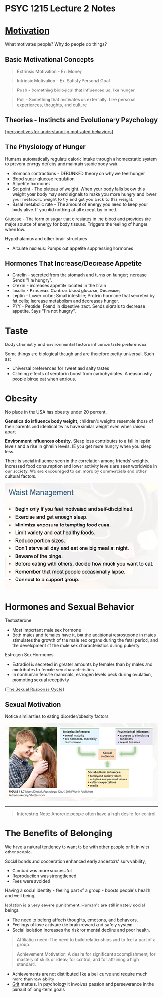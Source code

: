 # PSYC 1215 Lecture 2 Notes

# [Motivation](motivation.md)

What motivates people? Why do people do things?

## Basic Motivational Concepts

>Extrinsic Motivation - Ex: Money

>Intrinsic Motivation - Ex: Satisfy Personal Goal

>Push - Something biological that influences us, like hunger

>Pull - Something that motivates us externally. Like personal experiences, thoughts, and culture

## Theories - Instincts and Evolutionary Psychology
[[perspectives for understanding motivated behaviors]]

## The Physiology of Hunger

Humans automatically regulate caloric intake through a homeostatic system to prevent energy deficits and maintain stable body wait. 

* Stomach contractions - DEBUNKED theory on why we feel hunger
* Blood sugar glucose regulation 
* Appetite hormones
* Set point - The plateau of weight. When your body falls below this weight your body may send signals to make you more hungry and lower your metabolic weight to try and get you back to this weight. 
* Basal metabolic rate - The amount of energy you need to keep your body alive. If you did nothing at all except lay in bed.

Glucose - The form of sugar that circulates in the blood and provides the major source of energy for body tissues. Triggers the feeling of hunger when low.

Hypothalamus and other brain structures

* Arcuate nucleus: Pumps out appetite suppressing hormones 

## Hormones That Increase/Decrease Appetite

* Ghrelin - secreted from the stomach and turns on hunger; Increase; Sends "I'm hungry".
* Orexin - increases appetite located in the brain
* Insulin - Pancreas; Controls blood glucose; Decrease;
* Leptin - Lower colon; Small intestine; Protein hormone that secreted by fat cells; Increase metabolism and decreases hunger.
* PYY - Peptide; Found in digestive tract. Sends signals to decrease appetite. Says "I'm not hungry".

# Taste

Body chemistry and environmental factors influence taste preferences.

Some things are biological though and are therefore pretty universal. Such as:
* Universal preferences for sweet and salty tastes
* Calming effects of serotonin boost from carbohydrates. A reason why people binge eat when anxious.

# Obesity

No place in the USA has obesity under 20 percent. 

**Genetics do influence body weight**, children's weights resemble those of their parents and identical twins have similar weight even when raised apart.

**Environment influences obesity.** Sleep loss contributes to a fall in leptin levels and a rise in ghrelin levels. IE you get more hungry when you sleep less.

There is social influence seen in the correlation among friends' weights. Increased food consumption and lower activity levels are seen worldwide in our society. We are encouraged to eat more by commercials and other cultural factors.

![](assets/images/how-to-not-be-fat.png)

# Hormones and Sexual Behavior

Testosterone

* Most important male sex hormone
* Both males and females have it, but the additional testosterone in males stimulates the growth of the male sex organs during the fetal period, and the development of the male sex characteristics during puberty.

Estrogen Sex Hormones

* Estradiol is secreted in greater amounts by females than by males and contributes to female sex characteristics 
* In nonhuman female mammals, estrogen levels peak during ovulation, promoting sexual receptivity

[[The Sexual Response Cycle]]

## Sexual Motivation

Notice similarities to eating disorder/obesity factors

![](assets/images/sexual-motivation.png)

---

>Interesting Note: Anorexic people often have a high desire for control.

# The Benefits of Belonging

We have a natural tendency to want to be with other people or fit in with other people.

Social bonds and cooperation enhanced early ancestors' survivability,
* Combat was more successful
* Reproduction was strengthened 
* Foes were avoided

Having a social identity - feeling part of a group - boosts people's health and well being.

Isolation is a very severe punishment. Human's are still innately social beings.

* The need to belong affects thoughts, emotions, and behaviors.
* Feelings of love activate the brain reward and safety system. 
* Social isolation increases the risk for mental decline and poor health.

>Affiliation need: The need to build relationships and to feel a part of a group.

>Achievement Motivation: A desire for significant accomplishment; for mastery of skills or ideas; for control; and for attaining a high standard.
* Achievements are not distributed like a bell curve and require much more than raw ability
* [Grit](grit.md) matters. In psychology it involves passion and perseverance in the pursuit of long-term goals.

[//begin]: # "Autogenerated link references for markdown compatibility"
[perspectives for understanding motivated behaviors]: perspectives-for-understanding-motivated-behaviors "Perspectives for Understanding Motivated Behaviors"
[The Sexual Response Cycle]: the-sexual-response-cycle "The Sexual Response Cycle"
[//end]: # "Autogenerated link references"